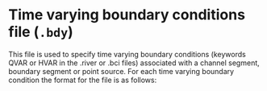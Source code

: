 # Time varying boundary conditions file (`.bdy`)

This file is used to specify time varying boundary conditions (keywords QVAR or HVAR in the .river or .bci files) associated with a channel segment, boundary segment or point source. For each time varying boundary condition the format for the file is as follows:

